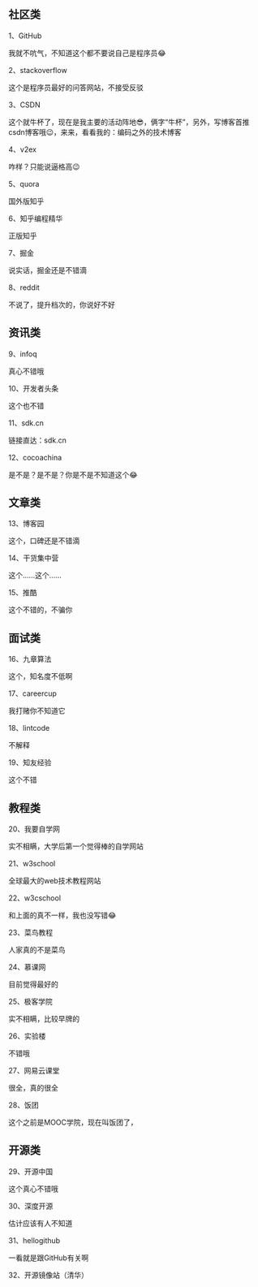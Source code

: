 ## 社区类

1、GitHub

我就不吭气，不知道这个都不要说自己是程序员😂

2、stackoverflow

这个是程序员最好的问答网站，不接受反驳

3、CSDN

这个就牛杯了，现在是我主要的活动阵地😎，俩字“牛杯”，另外，写博客首推csdn博客哦😉，来来，看看我的：编码之外的技术博客

4、v2ex

咋样？只能说逼格高😉

5、quora

国外版知乎

6、知乎编程精华

正版知乎

7、掘金

说实话，掘金还是不错滴

8、reddit

不说了，提升档次的，你说好不好

## 资讯类

9、infoq

真心不错哦

10、开发者头条

这个也不错

11、sdk.cn

链接直达：sdk.cn

12、cocoachina

是不是？是不是？你是不是不知道这个😂

## 文章类

13、博客园

这个，口碑还是不错滴

14、干货集中营

这个……这个……

15、推酷

这个不错的，不骗你

## 面试类

16、九章算法

这个，知名度不低啊

17、careercup

我打赌你不知道它

18、lintcode

不解释

19、知友经验

这个不错

## 教程类

20、我要自学网

实不相瞒，大学后第一个觉得棒的自学网站

21、w3school

全球最大的web技术教程网站

22、w3cschool

和上面的真不一样，我也没写错😂

23、菜鸟教程

人家真的不是菜鸟

24、慕课网

目前觉得最好的

25、极客学院

实不相瞒，比较早牌的

26、实验楼

不错哦

27、网易云课堂

很全，真的很全

28、饭团

这个之前是MOOC学院，现在叫饭团了，

## 开源类

29、开源中国

这个真心不错哦

30、深度开源

估计应该有人不知道

31、hellogithub

一看就是跟GitHub有关啊

32、开源镜像站（清华）